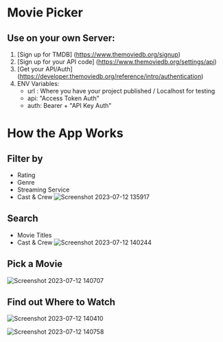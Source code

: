 # Movie Picker
## Use on your own Server:
1. [Sign up for TMDB] (https://www.themoviedb.org/signup)
2. [Sign up for your API code] (https://www.themoviedb.org/settings/api)
3. [Get your API/Auth] (https://developer.themoviedb.org/reference/intro/authentication)
4. ENV Variables:
   - url : Where you have your project published / Localhost for testing
   - api: "Access Token Auth"
   - auth: Bearer + "API Key Auth"

# How the App Works
 ## Filter by
  -  Rating
  -  Genre
  -  Streaming Service
  -  Cast & Crew
![Screenshot 2023-07-12 135917](https://github.com/Xenulat3r/Movie-Picker/assets/44345114/a1936a22-86b2-4a71-8def-39c0b79b8195)
## Search
 - Movie Titles
 - Cast & Crew
![Screenshot 2023-07-12 140244](https://github.com/Xenulat3r/Movie-Picker/assets/44345114/86eadfb4-8d43-40f1-ad9a-a27b58e4cd39)
## Pick a Movie
![Screenshot 2023-07-12 140707](https://github.com/Xenulat3r/Movie-Picker/assets/44345114/38fc41bc-2f9c-453d-a52e-f45c79912c22)

## Find out Where to Watch
![Screenshot 2023-07-12 140410](https://github.com/Xenulat3r/Movie-Picker/assets/44345114/acff9cba-d7b9-4b71-8f42-6fbfa6d08a20)

![Screenshot 2023-07-12 140758](https://github.com/Xenulat3r/Movie-Picker/assets/44345114/cbc9c1d2-52ea-4043-bfb8-4de49d9a9080)

